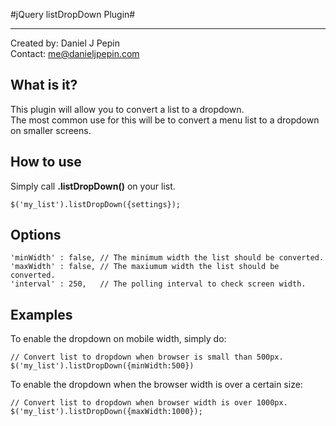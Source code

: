 #jQuery listDropDown Plugin#
*********************************************************
Created by: Daniel J Pepin  
Contact:    me@danieljpepin.com


What is it?
-----------
This plugin will allow you to convert a list to a dropdown.  
The most common use for this will be to convert a menu list to a dropdown on smaller screens.  

How to use
----------
Simply call **.listDropDown()** on your list.

    $('my_list').listDropDown({settings});


Options
-------
	'minWidth' : false, // The minimum width the list should be converted.
	'maxWidth' : false, // The maxiumum width the list should be converted.
	'interval' : 250,   // The polling interval to check screen width.

Examples
--------
To enable the dropdown on mobile width, simply do:

    // Convert list to dropdown when browser is small than 500px.
    $('my_list').listDropDown({minWidth:500})

To enable the dropdown when the browser width is over a certain size:

    // Convert list to dropdown when browser width is over 1000px.
    $('my_list').listDropDown({maxWidth:1000});



